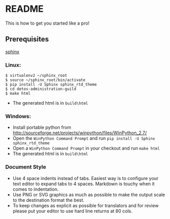 # README #

This is how to get you started like a pro!

## Prerequisites ##

[sphinx](http://mkdocs.readthedocs.org/en/0.10)

### Linux: ###

```
$ virtualenv2 ~/sphinx_root
$ source ~/sphinx_root/bin/activate
$ pip install -U Sphinx sphinx_rtd_theme
$ cd detos-administration-guild
$ make html
```
* The generated html is in ``build\html``

### Windows: ###

* Install portable python from http://sourceforge.net/projects/winpython/files/WinPython_2.7/
* Open the ``WinPython Command Prompt`` and run ``pip install -U Sphinx sphinx_rtd_theme``
* Open a ``WinPython Command Prompt`` in your checkout and run ``make html``
* The generated html is in ``build\html``

### Document Style ###

* Use 4 space indents instead of tabs.  Easiest way is to configure your text editor to expand tabs to 4 spaces.  Markdown is touchy when it comes to indentation.
* Use PNG or SVG graphics as much as possible to make the output scale to the destination format the best.
* To keep changes as explicit as possible for translators and for review please put your editor to use hard line returns at 80 cols.

